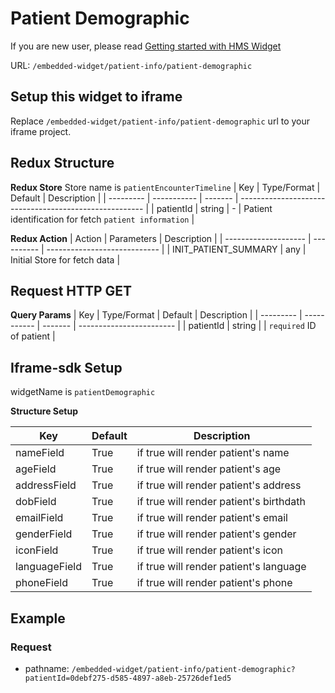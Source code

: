 # Patient Demographic
If you are new user, please read [Getting started with HMS Widget](/embedded-widget?widget=get-started)

URL: `/embedded-widget/patient-info/patient-demographic`

## Setup this widget to iframe
Replace `/embedded-widget/patient-info/patient-demographic` url to your iframe project.

## Redux Structure
**Redux Store**
Store name is `patientEncounterTimeline`
| Key       | Type/Format | Default | Description                                            |
| --------- | ----------- | ------- | ------------------------------------------------------ |
| patientId | string      | -       | Patient identification for fetch `patient information` |


**Redux Action**
| Action               | Parameters | Description                  |
| -------------------- | ---------- | ---------------------------- |
| INIT_PATIENT_SUMMARY | any        | Initial Store for fetch data |

## Request HTTP GET
**Query Params**
| Key       | Type/Format | Default | Description              |
| --------- | ----------- | ------- | ------------------------ |
| patientId | string      |         | `required` ID of patient |

## Iframe-sdk Setup
widgetName is `patientDemographic`

**Structure Setup**

| Key           | Default | Description                             |
| ------------- | ------- | --------------------------------------- |
| nameField     | True    | if true will render patient's name      |
| ageField      | True    | if true will render patient's age       |
| addressField  | True    | if true will render patient's address   |
| dobField      | True    | if true will render patient's birthdath |
| emailField    | True    | if true will render patient's email     |
| genderField   | True    | if true will render patient's gender    |
| iconField     | True    | if true will render patient's icon      |
| languageField | True    | if true will render patient's language  |
| phoneField    | True    | if true will render patient's phone     |

## Example

### Request
 - pathname: `/embedded-widget/patient-info/patient-demographic?patientId=0debf275-d585-4897-a8eb-25726def1ed5` 
